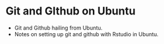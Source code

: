 # Git and GIthub on Ubuntu

- Git and Github hailing from Ubuntu.
- Notes on setting up git and github with Rstudio in Ubuntu.
